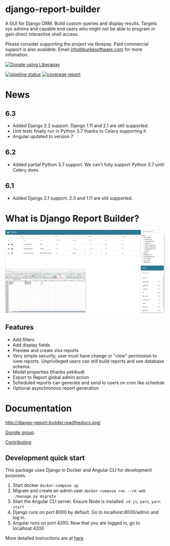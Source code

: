 # django-report-builder

A GUI for Django ORM. Build custom queries and display results.
Targets sys admins and capable end users who might not be able to program or gain direct interactive shell access.

Please consider supporting the project via librepay. Paid commercial support is also available. Email info@burkesoftware.com for more infomation.

<a href="https://liberapay.com/burke-software/donate"><img alt="Donate using Liberapay" src="https://liberapay.com/assets/widgets/donate.svg"></a>

[![pipeline status](https://gitlab.com/burke-software/django-report-builder/badges/master/pipeline.svg)](https://gitlab.com/burke-software/django-report-builder/commits/master)
[![coverage report](https://gitlab.com/burke-software/django-report-builder/badges/master/coverage.svg)](https://gitlab.com/burke-software/django-report-builder/commits/master)

# News

## 6.3

- Added Django 2.2 support. Django 1.11 and 2.1 are still supported.
- Unit tests finally run in Python 3.7 thanks to Celery supporting it
- Angular updated to version 7

## 6.2

- Added partial Python 3.7 support. We can't fully support Python 3.7 until Celery does.

## 6.1

- Added Django 2.1 support. 2.0 and 1.11 are still supported.


# What is Django Report Builder?

![](docs/screenshots/reportbuilderscreen.jpg)

## Features

* Add filters
* Add display fields
* Preview and create xlsx reports
* Very simple security, user must have change or "view" permission to view
  reports. Unprivileged users can still build reports and see database schema.
* Model properties (thanks yekibud)
* Export to Report global admin action
* Scheduled reports can generate and send to users on cron like schedule
* Optional asynchronous report generation

# Documentation

http://django-report-builder.readthedocs.org/

[Google group](https://groups.google.com/forum/#!forum/django-report-builder/).

[Contributing](http://django-report-builder.readthedocs.org/en/latest/contributors/)

## Development quick start

This package uses Django in Docker and Angular CLI for development purposes.

1. Start docker `docker-compose up`
2. Migrate and  create an admin user `docker-compose run --rm web ./manage.py migrate`
3. Start the Angular CLI server. Ensure Node is installed. `cd js`, `yarn`, `yarn start`
4. Django runs on port 8000 by default. Go to localhost:8000/admin and log in.
5. Angular runs on port 4200. Now that you are logged in, go to localhost:4200

More detailed instructions are at [here](https://django-report-builder.readthedocs.io/en/latest/contributors/)
